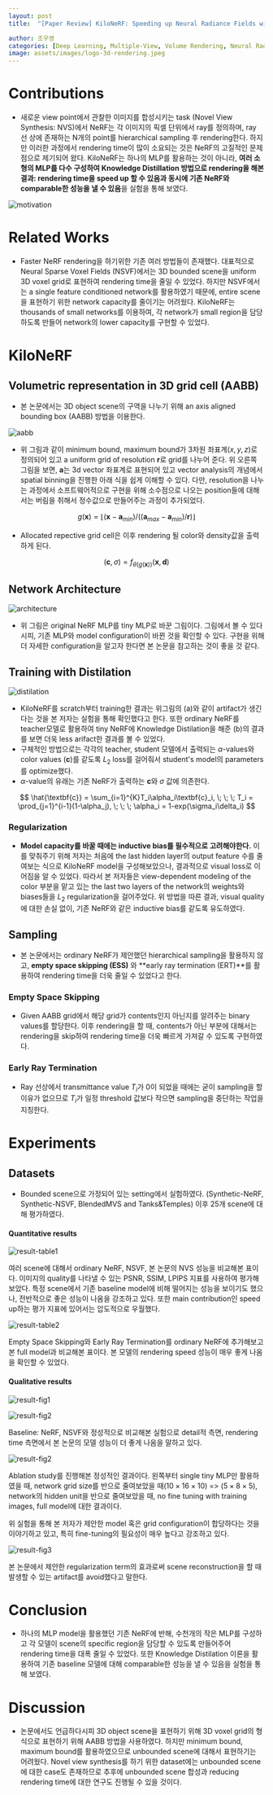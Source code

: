 ```yaml
---
layout: post
title:  "[Paper Review] KiloNeRF: Speeding up Neural Radiance Fields with Thousands of Tiny MLPs"

author: 조우영
categories: [Deep Learning, Multiple-View, Volume Rendering, Neural Radiance Fields, Fast Inference]
image: assets/images/logo-3d-rendering.jpeg
---
```


# Contributions
- 새로운 view point에서 관찰한 이미지를 합성시키는 task (Novel View Synthesis: NVS)에서 NeRF는 각 이미지의 픽셀 단위에서 ray를 정의하며, ray 선 상에 존재하는 N개의 point를 hierarchical sampling 후 rendering한다. 하지만 이러한 과정에서 rendering time이 많이 소요되는 것은 NeRF의 고질적인 문제점으로 제기되어 왔다. KiloNeRF는 하나의 MLP를 활용하는 것이 아니라, **여러 소형의 MLP를 다수 구성하여 Knowledge Distillation 방법으로 rendering을 해본 결과: rendering time을 speed up 할 수 있음과 동시에 기존 NeRF와 comparable한 성능을 낼 수 있음**을 실험을 통해 보였다.

![motivation](/assets/posts/3d-rendering/kilonerf/motivation.PNG)

# Related Works

- Faster NeRF rendering을 하기위한 기존 여러 방법들이 존재했다. 대표적으로 Neural Sparse Voxel Fields (NSVF)에서는 3D bounded scene을 uniform 3D voxel grid로 표현하여 rendering time을 줄일 수 있었다. 하지만 NSVF에서는 a single feature conditioned network를 활용하였기 때문에, entire scene을 표현하기 위한 network capacity를 줄이기는 어려웠다. KiloNeRF는 thousands of small networks를 이용하여, 각 network가 small region을 담당하도록 만들어 network의 lower capacity를 구현할 수 있었다.

# KiloNeRF

## Volumetric representation in 3D grid cell (AABB)

- 본 논문에서는 3D object scene의 구역을 나누기 위해 an axis aligned bounding box (AABB) 방법을 이용한다.

![aabb](/assets/posts/3d-rendering/kilonerf/aabb.PNG)

- 위 그림과 같이 minimum bound, maximum bound가 3차원 좌표계$(x,y,z)$로 정의되어 있고 a uniform grid of resolution $\textbf{r}$로 grid를 나누어 준다. 위 오른쪽 그림을 보면, $\textbf{a}$는 3d vector 좌표계로 표현되어 있고 vector analysis의 개념에서 spatial binning을 진행한 아래 식을 쉽게 이해할 수 있다. 다만, resolution을 나누는 과정에서 소프트웨어적으로 구현을 위해 소수점으로 나오는 position들에 대해서는 버림을 취해서 정수값으로 만들어주는 과정이 추가되었다.

$$ g(\textbf{x}) = \left \lfloor (\textbf{x} - \textbf{a}_{min})/((\textbf{a}_{max} - \textbf{a}_{min})/\textbf{r}) \right \rfloor $$

- Allocated repective grid cell은 이후 rendering 될 color와 density값을 출력하게 된다.

$$ (\textbf{c}, \sigma) = f_{\theta(g(\textbf{x}))}(\textbf{x}, \textbf{d}) $$

## Network Architecture

![architecture](/assets/posts/3d-rendering/kilonerf/architecture.PNG)

- 위 그림은 original NeRF MLP를 tiny MLP로 바꾼 그림이다. 그림에서 볼 수 있다시피, 기존 MLP와 model configuration이 바뀐 것을 확인할 수 있다. 구현을 위해 더 자세한 configuration을 알고자 한다면 본 논문을 참고하는 것이 좋을 것 같다.

## Training with Distilation

![distilation](/assets/posts/3d-rendering/kilonerf/distillation.PNG)

- KiloNeRF를 scratch부터 training한 결과는 위그림의 (a)와 같이 artifact가 생긴다는 것을 본 저자는 실험을 통해 확인했다고 한다. 또한 ordinary NeRF를 teacher모델로 활용하여 tiny NeRF에 Knowledge Distilation을 해준 (b)의 결과를 보면 더욱 less arifact한 결과를 볼 수 있었다.
- 구체적인 방법으로는 각각의 teacher, student 모델에서 출력되는 $\alpha$-values와 color values ($\textbf{c}$)를 같도록 $L_2$ loss를 걸어줘서 student's model의 parameters를 optimize했다.
- $\alpha$-value의 유래는 기존 NeRF가 출력하는 $\textbf{c}$와 $\sigma$ 값에 의존한다.

$$ \hat{\textbf{c}} = \sum_{i=1}^{K}T_i\alpha_i\textbf{c}_i, \; \; \;  T_i = \prod_{j=1}^{i-1}(1-\alpha_j), \; \; \; \alpha_i = 1-exp(\sigma_i\delta_i) $$

### Regularization

- **Model capacity를 바꿀 때에는 inductive bias를 필수적으로 고려해야한다.** 이를 맞춰주기 위해 저자는 처음에 the last hidden layer의 output feature 수를 줄여보는 식으로 KiloNeRF model을 구성해보았으나, 결과적으로 visual loss로 이어짐을 알 수 있었다. 따라서 본 저자들은 view-dependent modeling of the color 부분을 맡고 있는 the last two layers of the network의 weights와 biases들을 $L_2$ regularization을 걸어주었다. 위 방법을 따른 결과, visual quality에 대한 손실 없이, 기존 NeRF와 같은 inductive bias를 같도록 유도하였다.

## Sampling

- 본 논문에서는 ordinary NeRF가 제안했던 hierarchical sampling을 활용하지 않고, **empty space skipping (ESS)** 와 **early ray termination (ERT)**를 활용하여 rendering time을 더욱 줄일 수 있었다고 한다.

### Empty Space Skipping

- Given AABB grid에서 해당 grid가 contents인지 아닌지를 알려주는 binary values를 할당한다. 이후 rendering을 할 때, contents가 아닌 부분에 대해서는 rendering을 skip하여 rendering time을 더욱 빠르게 가져갈 수 있도록 구현하였다.

### Early Ray Termination

- Ray 선상에서 transmittance value $T_i$가 0이 되었을 때에는 굳이 sampling을 할 이유가 없으므로 $T_i$가 일정 threshold 값보다 작으면 sampling을 중단하는 작업을 지칭한다.

# Experiments

## Datasets

- Bounded scene으로 가정되어 있는 setting에서 실험하였다. (Synthetic-NeRF, Synthetic-NSVF, BlendedMVS and Tanks&Temples) 이후 25개 scene에 대해 평가하였다.

#### Quantitative results

![result-table1](/assets/posts/3d-rendering/kilonerf/result-table1.PNG)

여러 scene에 대해서 ordinary NeRF, NSVF, 본 논문의 NVS 성능을 비교해본 표이다. 이미지의 quality를 나타낼 수 있는 PSNR, SSIM, LPIPS 지표를 사용하여 평가해보았다. 특정 scene에서 기존 baseline model에 비해 떨어지는 성능을 보이기도 했으나, 전반적으로 좋은 성능이 나옴을 강조하고 있다. 또한 main contribution인 speed up하는 평가 지표에 있어서는 압도적으로 우월했다.

![result-table2](/assets/posts/3d-rendering/kilonerf/result-table2.PNG)

Empty Space Skipping와 Early Ray Termination를 ordinary NeRF에 추가해보고 본 full model과 비교해본 표이다. 본 모델의 rendering speed 성능이 매우 좋게 나옴을 확인할 수 있었다.

#### Qualitative results

![result-fig1](/assets/posts/3d-rendering/kilonerf/result-fig1.PNG)

![result-fig2](/assets/posts/3d-rendering/kilonerf/result-fig1-1.PNG)

Baseline: NeRF, NSVF와 정성적으로 비교해본 실험으로 detail적 측면, rendering time 측면에서 본 논문의 모델 성능이 더 좋게 나옴을 말하고 있다.

![result-fig2](/assets/posts/3d-rendering/kilonerf/result-fig2.PNG)

Ablation study를 진행해본 정성적인 결과이다. 왼쪽부터 single tiny MLP만 활용하였을 때, network grid size를 반으로 줄여보았을 때($10 \times 16 \times 10$) => ($5 \times 8 \times 5$), network의 hidden unit을 반으로 줄여보았을 때, no fine tuning with training images, full model에 대한 결과이다.

위 실험을 통해 본 저자가 제안한 model 혹은 grid configuration이 합당하다는 것을 이야기하고 있고, 특히 fine-tuning의 필요성이 매우 높다고 강조하고 있다.

![result-fig3](/assets/posts/3d-rendering/kilonerf/result-fig3.PNG)

본 논문에서 제안한 regularization term의 효과로써 scene reconstruction을 할 때 발생할 수 있는 artifact를 avoid했다고 말한다.

# Conclusion

- 하나의 MLP model을 활용했던 기존 NeRF에 반해, 수천개의 작은 MLP를 구성하고 각 모델이 scene의 specific region을 담당할 수 있도록 만들어주어 rendering time을 대폭 줄일 수 있었다. 또한 Knowledge Distilation 이론을 활용하여 기존 baseline 모델에 대해 comparable한 성능을 낼 수 있음을 실험을 통해 보였다.

# Discussion

- 논문에서도 언급하다시피 3D object scene을 표현하기 위해 3D voxel grid의 형식으로 표현하기 위해 AABB 방법을 사용하였다. 하지만  minimum bound, maximum bound를 활용하였으므로 unbounded scene에 대해서 표현하기는 어려웠다. Novel view synthesis를 하기 위한 dataset에는 unbounded scene에 대한 case도 존재하므로 추후에 unbounded scene 합성과 reducing rendering time에 대한 연구도 진행될 수 있을 것이다.
